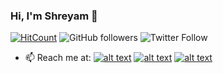 ### Hi, I'm Shreyam 👋
[![HitCount](http://hits.dwyl.com/Shreyam-Saha/Shreyam-Saha.svg)](http://hits.dwyl.com/Shreyam-Saha/Shreyam-Saha)         <img alt="GitHub followers" src="https://img.shields.io/github/followers/Shreyam-Saha?label=Followers&style=social">                ![Twitter Follow](https://img.shields.io/twitter/follow/coder_panda_?style=social)



- 📫 Reach me at: [![alt text][1.1]][1]
[![alt text][2.1]][2]
[![alt text][6.1]][6]





[1.1]: http://i.imgur.com/tXSoThF.png (twitter icon with padding)
[2.1]: https://imgur.com/QwO8hVG (linkedin icon with padding)
[6.1]: http://i.imgur.com/0o48UoR.png (github icon with padding)


[1]: https://twitter.com/coder_panda_
[2]: https://www.linkedin.com/in/shreyam-saha-ab288a162/
[6]: https://github.com/Shreyam-Saha
